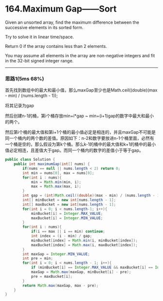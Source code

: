 # 164.Maximum Gap——Sort

Given an unsorted array, find the maximum difference between the successive elements in its sorted form.

Try to solve it in linear time/space.

Return 0 if the array contains less than 2 elements.

You may assume all elements in the array are non-negative integers and fit in the 32-bit signed integer range.

---

### 思路1(5ms 68%)

首先找到数组中的最大和最小值，那么maxGap至少也是Math.ceil((double)(max - min) / (nums.length - 1));

将其记录为gap

然后创建n-1的桶，第i个桶存放min+i*gap  ~  min+(i+1)gap的数字中最大和最小的两个。

然后第i个桶的最大值和第i+1个桶的最小值必定是相连的，并且maxGap不可能是同一个桶内的两个数的差值。原因如下：n-2和数字要放进n-1个桶里面，必然有一个桶是空的，那么假设为第k个桶。那么k-1的桶中的最大值和k+1的桶中的最小值必定相连，且差值大于gap。而同一个桶内的数字的差值小于等于gap。

```java
public class Solution {
    public int maximumGap(int[] nums) {
        if(nums == null || nums.length < 2) return 0;
        int min = nums[0], max = nums[0];
        for(int i : nums){
            min = Math.min(min, i);
            max = Math.max(max, i);
        }
        int gap = (int)Math.ceil((double)(max - min) / (nums.length - 1));
        int[] minBucket = new int[nums.length - 1];
        int[] maxBucket = new int[nums.length - 1];
        for(int i = 0; i < nums.length-1; i++){
            minBucket[i] = Integer.MAX_VALUE;
            maxBucket[i] = Integer.MIN_VALUE;
        }
        for(int i : nums){
            if(i == max || i == min) continue;
            int index = (i - min) / gap;
            minBucket[index] = Math.min(i, minBucket[index]);
            maxBucket[index] = Math.max(i, maxBucket[index]);
        }
        int maxGap = Integer.MIN_VALUE;
        int pre = min;
        for(int i = 0; i < nums.length - 1; i++){
            if (minBucket[i] == Integer.MAX_VALUE && maxBucket[i] == Integer.MIN_VALUE) continue;
            maxGap = Math.max(maxGap, minBucket[i] - pre);
            pre = maxBucket[i];
        }
        return Math.max(maxGap, max - pre);
    }
}
```

